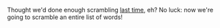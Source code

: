 Thought we'd done enough scrambling [last time](scramble-words), eh? No luck: now we're going to scramble an entire list of words!